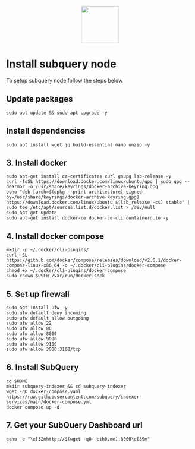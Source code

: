 <p align="center">
  <img height="100" height="auto" src="https://user-images.githubusercontent.com/50621007/177323789-e6be59ae-0dfa-4e86-b3a8-028a4f0c465c.png">
</p>

# Install subquery node
To setup subquery node follow the steps below

## Update packages
```
sudo apt update && sudo apt upgrade -y
```

## Install dependencies
```
sudo apt install wget jq build-essential nano unzip -y
```

## 3. Install docker
```
sudo apt-get install ca-certificates curl gnupg lsb-release -y
curl -fsSL https://download.docker.com/linux/ubuntu/gpg | sudo gpg --dearmor -o /usr/share/keyrings/docker-archive-keyring.gpg
echo "deb [arch=$(dpkg --print-architecture) signed-by=/usr/share/keyrings/docker-archive-keyring.gpg] https://download.docker.com/linux/ubuntu $(lsb_release -cs) stable" | sudo tee /etc/apt/sources.list.d/docker.list > /dev/null
sudo apt-get update
sudo apt-get install docker-ce docker-ce-cli containerd.io -y
```

## 4. Install docker compose
```
mkdir -p ~/.docker/cli-plugins/
curl -SL https://github.com/docker/compose/releases/download/v2.6.1/docker-compose-linux-x86_64 -o ~/.docker/cli-plugins/docker-compose
chmod +x ~/.docker/cli-plugins/docker-compose
sudo chown $USER /var/run/docker.sock
```

## 5. Set up firewall
```
sudo apt install ufw -y
sudo ufw default deny incoming
sudo ufw default allow outgoing
sudo ufw allow 22
sudo ufw allow 80
sudo ufw allow 8000
sudo ufw allow 9090
sudo ufw allow 9100
sudo ufw allow 3000:3100/tcp
```

## 6. Install SubQuery
```
cd $HOME
mkdir subquery-indexer && cd subquery-indexer
wget -qO docker-compose.yaml https://raw.githubusercontent.com/subquery/indexer-services/main/docker-compose.yml
docker compose up -d
```

## 7. Get your SubQuery Dashboard url
```
echo -e "\e[32mhttp://$(wget -qO- eth0.me):8000\e[39m"
``
